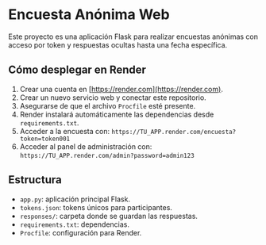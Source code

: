# Encuesta Anónima Web

Este proyecto es una aplicación Flask para realizar encuestas anónimas con acceso por token y respuestas ocultas hasta una fecha específica.

## Cómo desplegar en Render

1. Crear una cuenta en [https://render.com](https://render.com).
2. Crear un nuevo servicio web y conectar este repositorio.
3. Asegurarse de que el archivo `Procfile` esté presente.
4. Render instalará automáticamente las dependencias desde `requirements.txt`.
5. Acceder a la encuesta con: `https://TU_APP.render.com/encuesta?token=token001`
6. Acceder al panel de administración con: `https://TU_APP.render.com/admin?password=admin123`

## Estructura

- `app.py`: aplicación principal Flask.
- `tokens.json`: tokens únicos para participantes.
- `responses/`: carpeta donde se guardan las respuestas.
- `requirements.txt`: dependencias.
- `Procfile`: configuración para Render.

